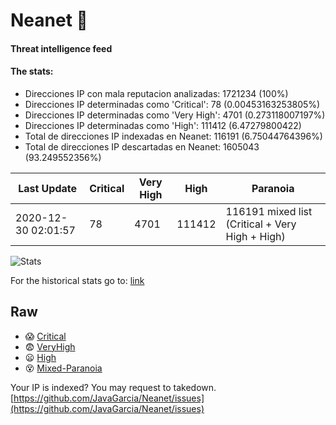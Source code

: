 # Neanet :hocho:
#### Threat intelligence feed
#### The stats:

- Direcciones IP con mala reputacion analizadas: 1721234 (100%)
- Direcciones IP determinadas como 'Critical':  78 (0.00453163253805%)
- Direcciones IP determinadas como 'Very High':  4701 (0.273118007197%)
- Direcciones IP determinadas como 'High':  111412 (6.47279800422)
- Total de direcciones IP indexadas en Neanet:  116191 (6.75044764396%)
- Total de direcciones IP descartadas en Neanet:  1605043 (93.249552356%)

| Last Update | Critical | Very High | High | Paranoia |
| --- | --- | --- | --- | --- |
| 2020-12-30 02:01:57 | 78 | 4701 | 111412 | 116191 mixed list (Critical + Very High + High)|

![Stats](https://docs.google.com/spreadsheets/d/e/2PACX-1vSnaNMIXVabIpDJjufMlzH7poXnshF3mgd8Is1g9ytUEzVsP5my4Trn8f-xkoLLQ38xpL3HtmUexLo6/pubchart?oid=501124687&format=image)

For the historical stats go to: [link](/stats.csv)
## Raw
- :scream: [Critical](https://raw.githubusercontent.com/JavaGarcia/Neanet/master/blacklists/neanet_critical.txt)
- :fearful: [VeryHigh](https://raw.githubusercontent.com/JavaGarcia/Neanet/master/blacklists/neanet_veryHigh.txtt)
- :frowning: [High](https://raw.githubusercontent.com/JavaGarcia/Neanet/master/blacklists/neanet_high.txt)
- :dizzy_face: [Mixed-Paranoia](https://raw.githubusercontent.com/JavaGarcia/Neanet/master/blacklists/neanet_all.txt)


Your IP is indexed? You may request to takedown. [https://github.com/JavaGarcia/Neanet/issues](https://github.com/JavaGarcia/Neanet/issues)


































































































































































































































































































































































































































































































































































































































































































































































































































































































































































































































































































































































































































































































































































































































































































































































































































































































































































































































































































































































































































































































































































































































































































































































































































































































































































































































































































































































































































































































































































































































































































































































































































































